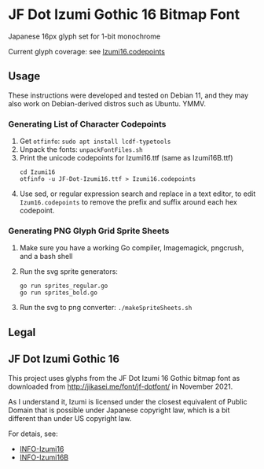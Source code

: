 # JF Dot Izumi Gothic 16 Bitmap Font

Japanese 16px glyph set for 1-bit monochrome

Current glyph coverage: see [Izumi16.codepoints](Izumi16.codepoints)


## Usage

These instructions were developed and tested on Debian 11, and they may also
work on Debian-derived distros such as Ubuntu. YMMV.


### Generating List of Character Codepoints

1. Get `otfinfo`: `sudo apt install lcdf-typetools`
2. Unpack the fonts: `unpackFontFiles.sh`
3. Print the unicode codepoints for Izumi16.ttf (same as Izumi16B.ttf)
   ```
   cd Izumi16
   otfinfo -u JF-Dot-Izumi16.ttf > Izumi16.codepoints
   ```
4. Use sed, or regular expression search and replace in a text editor,
   to edit `Izum16.codepoints` to remove the prefix and suffix around
   each hex codepoint.


### Generating PNG Glyph Grid Sprite Sheets

1. Make sure you have a working Go compiler, Imagemagick, pngcrush, and a bash shell

2. Run the svg sprite generators:
   ```
   go run sprites_regular.go
   go run sprites_bold.go
   ```

3. Run the svg to png converter: `./makeSpriteSheets.sh`


## Legal


## JF Dot Izumi Gothic 16

This project uses glyphs from the JF Dot Izumi 16 Gothic bitmap font as downloaded from
http://jikasei.me/font/jf-dotfont/ in November 2021.

As I understand it, Izumi is licensed under the closest equivalent of Public
Domain that is possible under Japanese copyright law, which is a bit different
than under US copyright law.

For detais, see:
- [INFO-Izumi16](INFO-Izumi16)
- [INFO-Izumi16B](INFO-Izumi16B)
